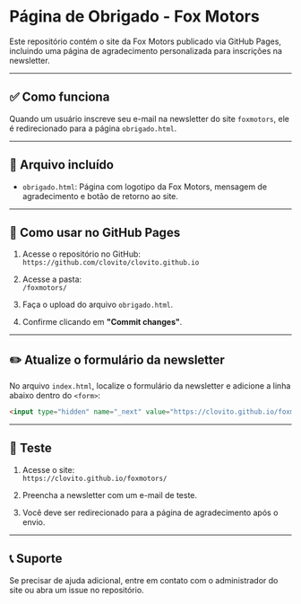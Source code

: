 
# Página de Obrigado - Fox Motors

Este repositório contém o site da Fox Motors publicado via GitHub Pages, incluindo uma página de agradecimento personalizada para inscrições na newsletter.

---

## ✅ Como funciona

Quando um usuário inscreve seu e-mail na newsletter do site `foxmotors`, ele é redirecionado para a página `obrigado.html`.

---

## 📂 Arquivo incluído

- `obrigado.html`: Página com logotipo da Fox Motors, mensagem de agradecimento e botão de retorno ao site.

---

## 🚀 Como usar no GitHub Pages

1. Acesse o repositório no GitHub:  
   `https://github.com/clovito/clovito.github.io`

2. Acesse a pasta:  
   `/foxmotors/`

3. Faça o upload do arquivo `obrigado.html`.

4. Confirme clicando em **"Commit changes"**.

---

## ✏️ Atualize o formulário da newsletter

No arquivo `index.html`, localize o formulário da newsletter e adicione a linha abaixo dentro do `<form>`:

```html
<input type="hidden" name="_next" value="https://clovito.github.io/foxmotors/obrigado.html">
```

---

## 🧪 Teste

1. Acesse o site:  
   `https://clovito.github.io/foxmotors/`

2. Preencha a newsletter com um e-mail de teste.

3. Você deve ser redirecionado para a página de agradecimento após o envio.

---

## 📞 Suporte

Se precisar de ajuda adicional, entre em contato com o administrador do site ou abra um issue no repositório.
